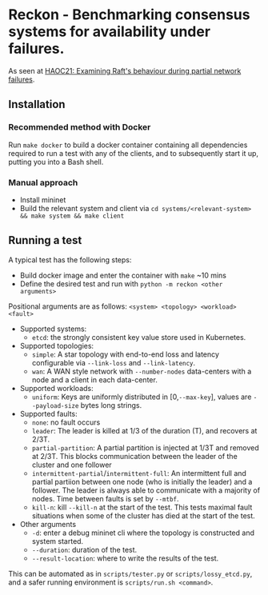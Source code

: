 # Reckon - Benchmarking consensus systems for availability under failures.

As seen at [HAOC21: Examining Raft's behaviour during partial network failures](https://dl.acm.org/doi/10.1145/3447851.3458739).

## Installation

### Recommended method with Docker

Run `make docker` to build a docker container containing all dependencies required to run a test with any of the clients, and to subsequently start it up, putting you into a Bash shell.

### Manual approach

- Install mininet
- Build the relevant system and client via `cd systems/<relevant-system> && make system && make client`

## Running a test
A typical test has the following steps:
- Build docker image and enter the container with `make` ~10 mins
- Define the desired test and run with `python -m reckon <other arguments>`

Positional arguments are as follows: `<system> <topology> <workload> <fault>`
  - Supported systems:
    - `etcd`: the strongly consistent key value store used in Kubernetes.
  - Supported topologies:
    - `simple`: A star topology with end-to-end loss and latency configurable via `--link-loss` and `--link-latency`.
    - `wan`: A WAN style network with `--number-nodes` data-centers with a node and a client in each data-center.
  - Supported workloads:
    - `uniform`: Keys are uniformly distributed in [0,`--max-key`], values are `--payload-size` bytes long strings.
  - Supported faults:
    - `none`: no fault occurs
    - `leader`: The leader is killed at 1/3 of the duration (T), and recovers at 2/3T.
    - `partial-partition`: A partial partition is injected at 1/3T and removed at 2/3T. This blocks communication between the leader of the cluster and one follower
    - `intermittent-partial`/`intermittent-full`: An intermittent full and partial partiion between one node (who is initially the leader) and a follower. The leader is always able to communicate with a majority of nodes. Time between faults is set by `--mtbf`.
    - `kill-n`: kill `--kill-n` at the start of the test. This tests maximal fault situations when some of the cluster has died at the start of the test. 
  - Other arguments
    - `-d`: enter a debug mininet cli where the topology is constructed and system started.
    - `--duration`: duration of the test.
    - `--result-location`: where to write the results of the test.

This can be automated as in `scripts/tester.py` or `scripts/lossy_etcd.py`, and a safer running environment is `scripts/run.sh <command>`.
